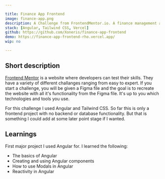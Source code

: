 ```yaml
---

title: Finance App Frontend
image: finance-app.png
description: A Challenge from FrontendMentor.io. A finance management app. You can create budgets, pots and oversee your transactions. 
stack: [Angular, Tailwind CSS, Vercel]
github: https://github.com/Xoneris/finance-app-frontend
demo: https://finance-app-frontend-rho.vercel.app/
wip: no

---
```


## Short description
[Frontend Mentor](https://www.frontendmentor.io) is a website where developers can test their skills. They have a variety of different challanges ranging from easy to expert. If you start a challenge, you will be given a Figma file and the goal is to recreate the website with all it's functionality from the Figma file. It's up to you which technologies and tools you use. 

For this challenge I used Angular and Tailwind CSS. So far this is only a frontend project with no backend or database functionality. But that is something I could add at some later point stage if I wanted. 

## Learnings
First major project I used Angular for. I learned the following:
- The basics of Angular
- Creating and using Angular components
- How to use Modals in Angular
- Reactivity in Angular